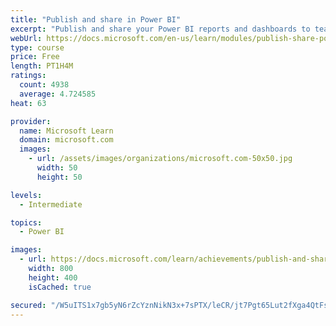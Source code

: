 ```yaml
---
title: "Publish and share in Power BI"
excerpt: "Publish and share your Power BI reports and dashboards to teammates in your organization or to everyone on the web."
webUrl: https://docs.microsoft.com/en-us/learn/modules/publish-share-power-bi/
type: course
price: Free
length: PT1H4M
ratings:
  count: 4938
  average: 4.724585
heat: 63

provider:
  name: Microsoft Learn
  domain: microsoft.com
  images:
    - url: /assets/images/organizations/microsoft.com-50x50.jpg
      width: 50
      height: 50

levels:
  - Intermediate

topics:
  - Power BI

images:
  - url: https://docs.microsoft.com/learn/achievements/publish-and-share-with-power-bi-desktop-social.png
    width: 800
    height: 400
    isCached: true

secured: "/W5uITS1x7gb5yN6rZcYznNikN3x+7sPTX/leCR/jt7Pgt65Lut2fXga4QtFsXGw6fAcpVZx8K5K6qKW8ixwCZig/1VRr0t0oMTir27oth21rpvEr15cxY2U/3mtY8lEzgP/vpOrQrdx6YS49G/sJ/x6xnMx6vAocl5j/gHk6wbj3P8CjRsprc+gI4ZJKjbDLq51ygg4VJdlo3rMAruQvWgWKbAUwMk3C/+K7tCJADnKC7PEPvlnr+i/TrNzXOZdzh3eQnJLg3xb0fffuW4E5jP1TvSp8DqPXIRNv6ee4U/VfFgu8+QD5nf3e4pIDlviiqmijbKxk+EYtrR7db5tcCLpOcT5FSD816EDi/OdKF2FU9PbE3de9v+6df0sRNMMT1zwYwZush/WSrY6eL3EggaPIti5LRKZFEwu44zrGZs=;AXn7e2k33SiH/MSfHzVA3Q=="
---
```


